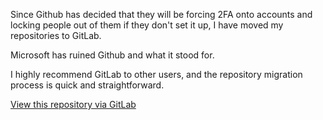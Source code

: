 Since Github has decided that they will be forcing 2FA onto accounts and locking people out of them if they don't set it up, I have moved my repositories to GitLab.

Microsoft has ruined Github and what it stood for.

I highly recommend GitLab to other users, and the repository migration process is quick and straightforward.

[View this repository via GitLab](https://gitlab.com/public-projects203535/Weight-App)
